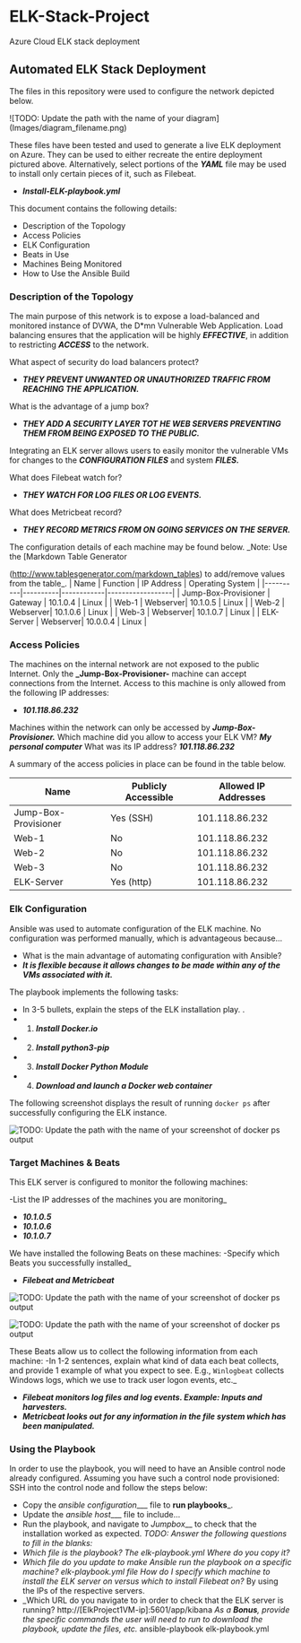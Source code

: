 # ELK-Stack-Project
Azure Cloud ELK stack deployment

## Automated ELK Stack Deployment
The files in this repository were used to configure the network depicted 
below.

![TODO: Update the path with the name of your diagram]
(Images/diagram_filename.png)

These files have been tested and used to generate a live ELK deployment on
Azure. They can be used to either recreate the entire deployment pictured 
above. Alternatively, select portions of the **_YAML_** file may be used to
install only certain pieces of it, such as Filebeat.

 - **_Install-ELK-playbook.yml_**

This document contains the following details:
- Description of the Topology
- Access Policies
- ELK Configuration
 - Beats in Use
 - Machines Being Monitored
- How to Use the Ansible Build

### Description of the Topology
The main purpose of this network is to expose a load-balanced and 
monitored instance of DVWA, the D*mn Vulnerable Web Application.
Load balancing ensures that the application will be highly **_EFFECTIVE_**, 
in addition to restricting **_ACCESS_** to the network.

What aspect of security do load balancers protect? 
- **_THEY PREVENT UNWANTED OR UNAUTHORIZED TRAFFIC FROM REACHING THE APPLICATION._**

What is the advantage of a jump box? 
- **_THEY ADD A SECURITY LAYER TOT HE WEB SERVERS PREVENTING THEM FROM BEING EXPOSED TO THE PUBLIC._**

Integrating an ELK server allows users to easily monitor the vulnerable 
VMs for changes to the **_CONFIGURATION FILES_** and system **_FILES._**

What does Filebeat watch for? 
- **_THEY WATCH FOR LOG FILES OR LOG EVENTS._**

What does Metricbeat record? 
- **_THEY RECORD METRICS FROM ON GOING SERVICES ON THE SERVER._**

The configuration details of each machine may be found below.
_Note: Use the [Markdown Table Generator

(http://www.tablesgenerator.com/markdown_tables) to add/remove values from
the table_.
| Name | Function | IP Address | Operating System |
|----------|----------|------------|------------------|
| Jump-Box-Provisioner | Gateway | 10.1.0.4 | Linux |
| Web-1 | Webserver| 10.1.0.5 | Linux |
| Web-2 | Webserver| 10.1.0.6 | Linux |
| Web-3 | Webserver| 10.1.0.7 | Linux |
| ELK-Server | Webserver| 10.0.0.4 | Linux |

### Access Policies
The machines on the internal network are not exposed to the public 
Internet. 
Only the **_Jump-Box-Provisioner-** machine can accept connections from the
Internet. Access to this machine is only allowed from the following IP 
addresses:
- **_101.118.86.232_**

Machines within the network can only be accessed by **_Jump-Box-Provisioner._**
Which machine did you allow to access your ELK VM? **_My personal 
computer_**
What was its IP address? **_101.118.86.232_**

A summary of the access policies in place can be found in the table below.

| Name | Publicly Accessible | Allowed IP Addresses |
|----------|---------------------|----------------------|
| Jump-Box-Provisioner | Yes (SSH) | 101.118.86.232 |
| Web-1 | No | 101.118.86.232 | 
| Web-2 | No | 101.118.86.232 | 
| Web-3 | No | 101.118.86.232 | 
| ELK-Server | Yes (http) | 101.118.86.232 | 

### Elk Configuration 
Ansible was used to automate configuration of the ELK machine. No 
configuration was performed manually, which is advantageous because...

- What is the main advantage of automating configuration with 
Ansible?
- **_It is flexible because it allows changes to be made within any 
of the VMs associated with it._**

The playbook implements the following tasks:
- In 3-5 bullets, explain the steps of the ELK installation play. .
- 1) **_Install Docker.io_** 
- 2) **_Install python3-pip_** 
- 3) **_Install Docker Python Module_** 
- 4) **_Download and launch a Docker web container_**

The following screenshot displays the result of running `docker ps` after 
successfully configuring the ELK instance.

![TODO: Update the path with the name of your screenshot of docker ps 
output](Images/ansible-3.JPG)


### Target Machines & Beats

This ELK server is configured to monitor the following machines:

-List the IP addresses of the machines you are monitoring_

- **_10.1.0.5_** 
- **_10.1.0.6_** 
- **_10.1.0.7_**

We have installed the following Beats on these machines:
-Specify which Beats you successfully installed_
- **_Filebeat and Metricbeat_**

![TODO: Update the path with the name of your screenshot of docker ps 
output](Images/Filebeat.JPG)

![TODO: Update the path with the name of your screenshot of docker ps 
output](Images/Metricbeat.JPG)


These Beats allow us to collect the following information from each 
machine:
-In 1-2 sentences, explain what kind of data each beat collects, 
and provide 1 example of what you expect to see. E.g., `Winlogbeat` 
collects Windows logs, which we use to track user logon events, etc._

- **_Filebeat monitors log files and log events. Example: Inputs and 
harvesters._** 
- **_Metricbeat looks out for any information in the file 
system which has been manipulated._**

### Using the Playbook

In order to use the playbook, you will need to have an Ansible control 
node already configured. Assuming you have such a control node 
provisioned: 
SSH into the control node and follow the steps below:
- Copy the _ansible configuration____ file to __run playbooks___.
- Update the _ansible host____ file to include...
- Run the playbook, and navigate to _Jumpbox___ to check that the 
installation worked as expected.
_TODO: Answer the following questions to fill in the blanks:_
- _Which file is the playbook? The elk-playbook.yml
 Where do you copy it?_
- _Which file do you update to make Ansible run the playbook on a specific
machine? elk-playbook.yml file
 How do I specify which machine to install the ELK server on versus which 
to install Filebeat on?_ By using the IPs of the respective servers.
- _Which URL do you navigate to in order to check that the ELK server is 
running?
http://[ElkProject1VM-ip]:5601/app/kibana
_As a **Bonus**, provide the specific commands the user will need to run 
to download the playbook, update the files, etc._
ansible-playbook elk-playbook.yml
